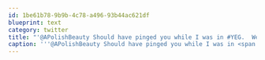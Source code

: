 ```yaml
---
id: 1be61b78-9b9b-4c78-a496-93b44ac621df
blueprint: text
category: twitter
title: "'@APolishBeauty Should have pinged you while I was in #YEG.  Went to Matahari with a few friends while I was there, it was excellent!"
caption: '''@APolishBeauty Should have pinged you while I was in <span class="hashtag hashtag_local">#<a href="http://tweettemp.darylchymko.ca/?tag=yeg">YEG</a>.  Went to Matahari with a few friends while I was there, it was excellent!'
---
```

